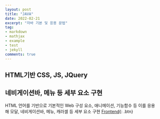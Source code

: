 ```yaml
---
layout: post
title: "JAVA"
date: 2022-02-21
excerpt: "자바 기본 및 응용 문법"
tag:
- markdown 
- mathjax
- example
- test
- jekyll
comments: true
---
```


## HTML기반 CSS, JS, JQuery
## 네비게이션바, 메뉴 등 세부 요소 구현
HTML 언어를 기반으로
기본적인 Web 구성 요소, 애니메이션, 기능함수 등
이를 응용해 모달, 네비게이션바, 메뉴, 캐러셀 등 세부 요소 구현
[Frontend](https://github.com/kids9702/VSCODESRC){: .btn}